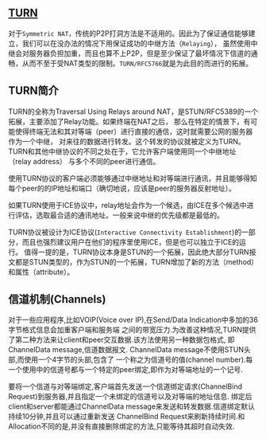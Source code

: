 
## [TURN](https://www.cnblogs.com/pannengzhi/p/5048965.html)

对于`Symmetric NAT`，传统的P2P打洞方法是不适用的。因此为了保证通信能够建立，我们可以在没办法的情况下用保证成功的中继方法（`Relaying`），
虽然使用中继会对服务器负担加重，而且也算不上P2P，但是至少保证了最坏情况下信道的通畅，从而不至于受NAT类型的限制。`TURN/RFC5766`就是为此目的而进行的拓展。

## TURN简介

TURN的全称为Traversal Using Relays around NAT，是STUN/RFC5389的一个拓展，主要添加了Relay功能。如果终端在NAT之后，
那么在特定的情景下，有可能使得终端无法和其对等端（peer）进行直接的通信，这时就需要公网的服务器作为一个中继，
对来往的数据进行转发。这个转发的协议就被定义为TURN。TURN和其他中继协议的不同之处在于，它允许客户端使用同一个中继地址（relay address）
与多个不同的peer进行通信。

使用TURN协议的客户端必须能够通过中继地址和对等端进行通讯，并且能够得知每个peer的的IP地址和端口（确切地说，应该是peer的服务器反射地址）。

如果TURN使用于ICE协议中，relay地址会作为一个候选，由ICE在多个候选中进行评估，选取最合适的通讯地址。一般来说中继的优先级都是最低的。

TURN协议被设计为ICE协议(`Interactive Connectivity Establishment`)的一部分，而且也强烈建议用户在他们的程序里使用ICE，但是也可以独立于ICE的运行。
值得一提的是，TURN协议本身是STUN的一个拓展，因此绝大部分TURN报文都是STUN类型的，作为STUN的一个拓展，TURN增加了新的方法（method）和属性（attribute）。

## 信道机制(Channels)

对于一些应用程序,比如VOIP(Voice over IP),在Send/Data Indication中多加的36字节格式信息会加重客户端和服务端
之间的带宽压力.为改善这种情况,TURN提供了第二种方法来让client和peer交互数据.该方法使用另一种数据包格式,
即ChannelData message,信道数据报文. ChannelData message不使用STUN头部,而使用一个4字节的头部,包含了
一个称之为信道号的值(channel number).每一个使用中的信道号都与一个特定的peer绑定,即作为对等端地址的一个记号.

要将一个信道与对等端绑定,客户端首先发送一个信道绑定请求(ChannelBind Request)到服务器,并且指定一个未绑定的信道号以及对等端的地址信息.
绑定后client和server都能通过ChannelData message来发送和转发数据.信道绑定默认持续10分钟,并且可以通过重新发送
ChannelBind Request来刷新持续时间.和Allocation不同的是,并没有直接删除绑定的方法,只能等待其超时自动失效.